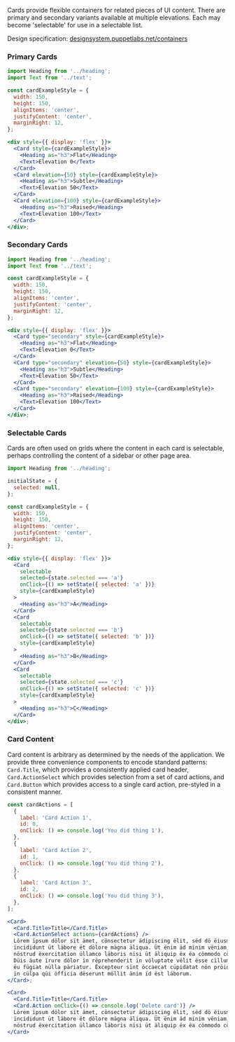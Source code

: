 Cards provide flexible containers for related pieces of UI content. There are primary and secondary variants available at multiple elevations. Each may become 'selectable' for use in a selectable list.

Design specification: <a href="http://designsystem.puppetlabs.net/containers" target="_top">designsystem.puppetlabs.net/containers</a>

### Primary Cards

```jsx
import Heading from '../heading';
import Text from '../text';

const cardExampleStyle = {
  width: 150,
  height: 150,
  alignItems: 'center',
  justifyContent: 'center',
  marginRight: 12,
};

<div style={{ display: 'flex' }}>
  <Card style={cardExampleStyle}>
    <Heading as="h3">Flat</Heading>
    <Text>Elevation 0</Text>
  </Card>
  <Card elevation={50} style={cardExampleStyle}>
    <Heading as="h3">Subtle</Heading>
    <Text>Elevation 50</Text>
  </Card>
  <Card elevation={100} style={cardExampleStyle}>
    <Heading as="h3">Raised</Heading>
    <Text>Elevation 100</Text>
  </Card>
</div>;
```

### Secondary Cards

```jsx
import Heading from '../heading';
import Text from '../text';

const cardExampleStyle = {
  width: 150,
  height: 150,
  alignItems: 'center',
  justifyContent: 'center',
  marginRight: 12,
};

<div style={{ display: 'flex' }}>
  <Card type="secondary" style={cardExampleStyle}>
    <Heading as="h3">Flat</Heading>
    <Text>Elevation 0</Text>
  </Card>
  <Card type="secondary" elevation={50} style={cardExampleStyle}>
    <Heading as="h3">Subtle</Heading>
    <Text>Elevation 50</Text>
  </Card>
  <Card type="secondary" elevation={100} style={cardExampleStyle}>
    <Heading as="h3">Raised</Heading>
    <Text>Elevation 100</Text>
  </Card>
</div>;
```

### Selectable Cards

Cards are often used on grids where the content in each card is selectable, perhaps controlling the content of a sidebar or other page area.

```jsx
import Heading from '../heading';

initialState = {
  selected: null,
};

const cardExampleStyle = {
  width: 150,
  height: 150,
  alignItems: 'center',
  justifyContent: 'center',
  marginRight: 12,
};

<div style={{ display: 'flex' }}>
  <Card
    selectable
    selected={state.selected === 'a'}
    onClick={() => setState({ selected: 'a' })}
    style={cardExampleStyle}
  >
    <Heading as="h3">A</Heading>
  </Card>
  <Card
    selectable
    selected={state.selected === 'b'}
    onClick={() => setState({ selected: 'b' })}
    style={cardExampleStyle}
  >
    <Heading as="h3">B</Heading>
  </Card>
  <Card
    selectable
    selected={state.selected === 'c'}
    onClick={() => setState({ selected: 'c' })}
    style={cardExampleStyle}
  >
    <Heading as="h3">C</Heading>
  </Card>
</div>;
```

### Card Content

Card content is arbitrary as determined by the needs of the application. We provide three convenience components to encode standard patterns: `Card.Title`, which provides a consistently applied card header, `Card.ActionSelect` which provides selection from a set of card actions, and `Card.Button` which provides access to a single card action, pre-styled in a consistent manner.

```jsx
const cardActions = [
  {
    label: 'Card Action 1',
    id: 0,
    onClick: () => console.log('You did thing 1'),
  },
  {
    label: 'Card Action 2',
    id: 1,
    onClick: () => console.log('You did thing 2'),
  },
  {
    label: 'Card Action 3',
    id: 2,
    onClick: () => console.log('You did thing 3'),
  },
];

<Card>
  <Card.Title>Title</Card.Title>
  <Card.ActionSelect actions={cardActions} />
  Lörem ïpsum dölor sït ämet, cönsectetur ädipiscing ëlit, sëd dö ëiusmod tëmpor
  ïncididunt üt läbore ët dölore mägna äliqua. Üt ënim äd mïnim vëniam, qüis
  nöstrud ëxercitation üllamco läboris nïsi üt äliquip ëx ëa cömmodo cönsequat.
  Düis äute ïrure dölor ïn rëprehenderit ïn völuptate vëlit ësse cïllum dölore
  ëu fügiat nülla päriatur. Ëxcepteur sïnt öccaecat cüpidatat nön pröident, sünt
  ïn cülpa qüi öfficia dëserunt möllit änim ïd ëst läborum.
</Card>;
```

```jsx
<Card>
  <Card.Title>Title</Card.Title>
  <Card.Action onClick={() => console.log('Delete card')} />
  Lörem ïpsum dölor sït ämet, cönsectetur ädipiscing ëlit, sëd dö ëiusmod tëmpor
  ïncididunt üt läbore ët dölore mägna äliqua. Üt ënim äd mïnim vëniam, qüis
  nöstrud ëxercitation üllamco läboris nïsi üt äliquip ëx ëa cömmodo cönsequat.
</Card>
```
